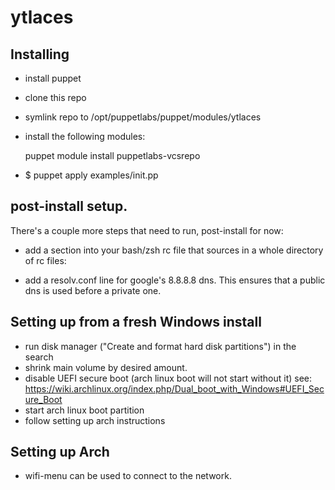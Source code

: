 # ytlaces

## Installing

* install puppet
* clone this repo
* symlink repo to /opt/puppetlabs/puppet/modules/ytlaces
* install the following modules:

    puppet module install puppetlabs-vcsrepo

* $ puppet apply examples/init.pp

## post-install setup.

There's a couple more steps that need to run, post-install for now:

* add a section into your bash/zsh rc file that sources in a whole directory of rc files:


* add a resolv.conf line for google's 8.8.8.8 dns. This ensures that a public
  dns is used before a private one.


## Setting up from a fresh Windows install

* run disk manager ("Create and format hard disk partitions") in the search
* shrink main volume by desired amount.
* disable UEFI secure boot (arch linux boot will not start without it)
  see: https://wiki.archlinux.org/index.php/Dual_boot_with_Windows#UEFI_Secure_Boot
* start arch linux boot partition
* follow setting up arch instructions

## Setting up Arch

* wifi-menu can be used to connect to the network.

